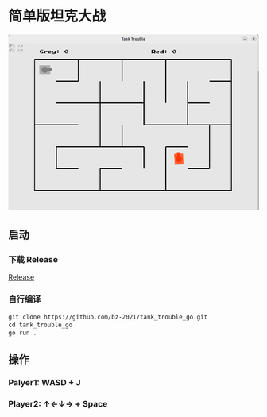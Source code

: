 # 简单版坦克大战

![游戏界面](doc/img1.png)

## 启动

### 下载 Release

[Release](https://github.com/bz-2021/tank_trouble_go/releases)

### 自行编译

```
git clone https://github.com/bz-2021/tank_trouble_go.git
cd tank_trouble_go
go run .
```


## 操作

### Palyer1: WASD + J

### Player2: ↑←↓→ + Space